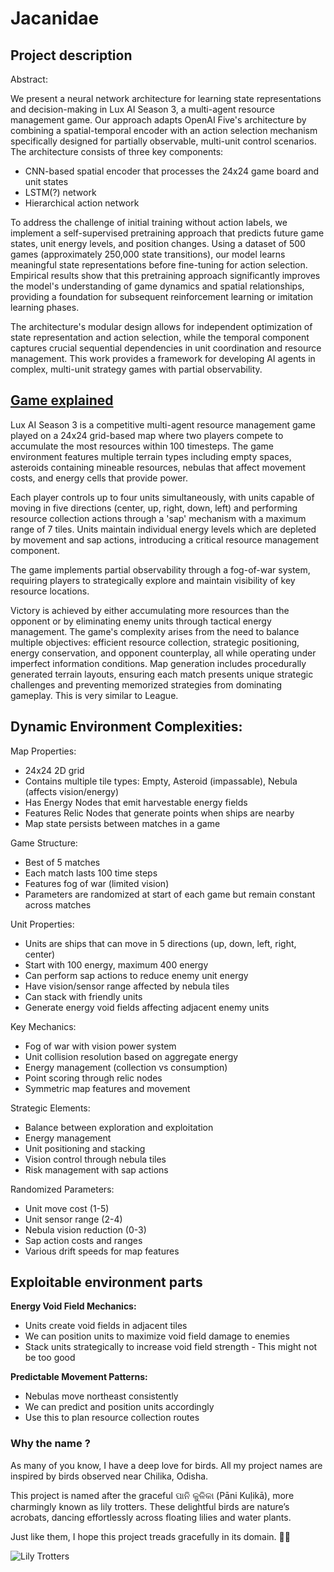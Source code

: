 # Jacanidae

## Project description

Abstract:

We present a neural network architecture for learning state representations and decision-making in Lux AI Season 3, a multi-agent resource management game. Our approach adapts OpenAI Five's architecture by combining a spatial-temporal encoder with an action selection mechanism specifically designed for partially observable, multi-unit control scenarios. The architecture consists of three key components: 
* CNN-based spatial encoder that processes the 24x24 game board and unit states
* LSTM(?) network
* Hierarchical action network


To address the challenge of initial training without action labels, we implement a self-supervised pretraining approach that predicts future game states, unit energy levels, and position changes. Using a dataset of 500 games (approximately 250,000 state transitions), our model learns meaningful state representations before fine-tuning for action selection. Empirical results show that this pretraining approach significantly improves the model's understanding of game dynamics and spatial relationships, providing a foundation for subsequent reinforcement learning or imitation learning phases.

The architecture's modular design allows for independent optimization of state representation and action selection, while the temporal component captures crucial sequential dependencies in unit coordination and resource management. This work provides a framework for developing AI agents in complex, multi-unit strategy games with partial observability.

## [Game explained](https://github.com/Lux-AI-Challenge/Lux-Design-S3/blob/main/docs/specs.md)

Lux AI Season 3 is a competitive multi-agent resource management game played on a 24x24 grid-based map where two players compete to accumulate the most resources within 100 timesteps. The game environment features multiple terrain types including empty spaces, asteroids containing mineable resources, nebulas that affect movement costs, and energy cells that provide power. 

Each player controls up to four units simultaneously, with units capable of moving in five directions (center, up, right, down, left) and performing resource collection actions through a 'sap' mechanism with a maximum range of 7 tiles. Units maintain individual energy levels which are depleted by movement and sap actions, introducing a critical resource management component. 

The game implements partial observability through a fog-of-war system, requiring players to strategically explore and maintain visibility of key resource locations. 

Victory is achieved by either accumulating more resources than the opponent or by eliminating enemy units through tactical energy management. The game's complexity arises from the need to balance multiple objectives: efficient resource collection, strategic positioning, energy conservation, and opponent counterplay, all while operating under imperfect information conditions. Map generation includes procedurally generated terrain layouts, ensuring each match presents unique strategic challenges and preventing memorized strategies from dominating gameplay. This is very similar to League.

## Dynamic Environment Complexities:

Map Properties:
* 24x24 2D grid
* Contains multiple tile types: Empty, Asteroid (impassable), Nebula (affects vision/energy)
* Has Energy Nodes that emit harvestable energy fields
* Features Relic Nodes that generate points when ships are nearby
* Map state persists between matches in a game

Game Structure:
* Best of 5 matches
* Each match lasts 100 time steps
* Features fog of war (limited vision)
* Parameters are randomized at start of each game but remain constant across matches

Unit Properties:
* Units are ships that can move in 5 directions (up, down, left, right, center)
* Start with 100 energy, maximum 400 energy
* Can perform sap actions to reduce enemy unit energy
* Have vision/sensor range affected by nebula tiles
* Can stack with friendly units
* Generate energy void fields affecting adjacent enemy units

Key Mechanics:
* Fog of war with vision power system
* Unit collision resolution based on aggregate energy
* Energy management (collection vs consumption)
* Point scoring through relic nodes
* Symmetric map features and movement

Strategic Elements:
* Balance between exploration and exploitation
* Energy management
* Unit positioning and stacking
* Vision control through nebula tiles
* Risk management with sap actions

Randomized Parameters:
* Unit move cost (1-5)
* Unit sensor range (2-4)
* Nebula vision reduction (0-3)
* Sap action costs and ranges
* Various drift speeds for map features

## Exploitable environment parts

**Energy Void Field Mechanics:**

* Units create void fields in adjacent tiles
* We can position units to maximize void field damage to enemies
* Stack units strategically to increase void field strength - This might not be too good 

**Predictable Movement Patterns:**
* Nebulas move northeast consistently
* We can predict and position units accordingly
* Use this to plan resource collection routes



### Why the name ?

As many of you know, I have a deep love for birds. All my project names are inspired by birds observed near Chilika, Odisha.

This project is named after the graceful ପାନି କୁଳିକା (Pāni Kuḷikā), more charmingly known as lily trotters. These delightful birds are nature’s acrobats, dancing effortlessly across floating lilies and water plants.

Just like them, I hope this project treads gracefully in its domain. 🌿✨

![Lily Trotters](https://upload.wikimedia.org/wikipedia/commons/4/4e/Irediparra_gallinacea_-_Comb-crested_Jacana.jpg)
